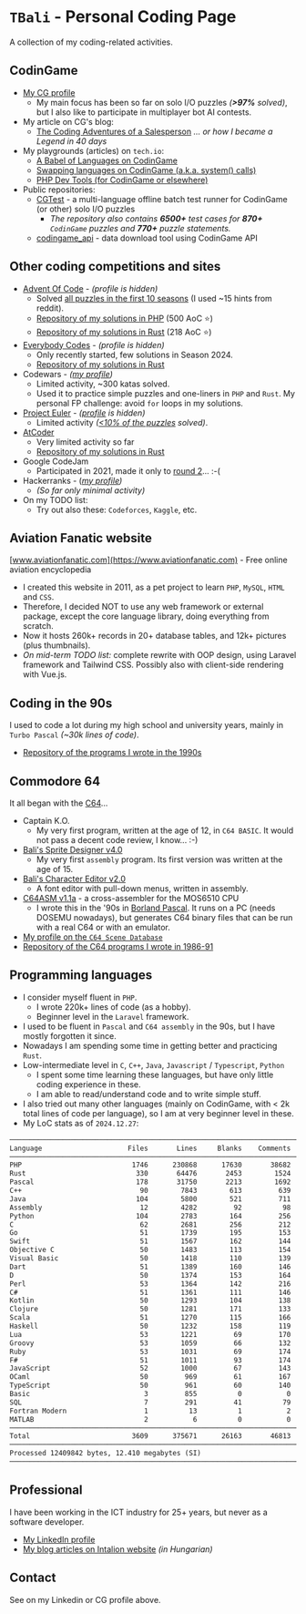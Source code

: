 # `TBali` - Personal Coding Page

A collection of my coding-related activities.

## CodinGame

* [My CG profile](https://www.codingame.com/profile/08e6e13d9f7cad047d86ec4d10c777500155033)
    * My main focus has been so far on solo I/O puzzles _(__>97%__ solved)_, but I also like to participate in multiplayer bot AI contests.
* My article on CG's blog:
    * [The Coding Adventures of a Salesperson](https://www.codingame.com/blog/salesperson-coding/) _… or how I became a Legend in 40 days_
* My playgrounds (articles) on `tech.io`:
    * [A Babel of Languages on CodinGame](https://www.codingame.com/playgrounds/56997/a-babel-of-languages-on-codingame/intro)
    * [Swapping languages on CodinGame (a.k.a. system() calls)](https://www.codingame.com/playgrounds/59982/swapping-languages-on-codingame-a-k-a--system-calls/intro)
    * [PHP Dev Tools (for CodinGame or elsewhere)](https://www.codingame.com/playgrounds/77580/php-dev-tools-for-codingame-or-elsewhere/intro)
* Public repositories:
    * [CGTest](https://github.com/tbali0524/cgtest) - a multi-language offline batch test runner for CodinGame (or other) solo I/O puzzles
        * _The repository also contains __6500+__ test cases for __870+__ `CodinGame` puzzles and __770+__ puzzle statements._
    * [codingame_api](https://github.com/tbali0524/codingame_api) - data download tool using CodinGame API

## Other coding competitions and sites

* [Advent Of Code](https://adventofcode.com/) - _(profile is hidden)_
    * Solved [all puzzles in the first 10 seasons](pic/aoc.png) (I used ~15 hints from reddit).
    * [Repository of my solutions in PHP](https://github.com/tbali0524/advent-of-code-solutions) (500 AoC ⭐)
    * [Repository of my solutions in Rust](https://github.com/tbali0524/advent-of-code-rust) (218 AoC ⭐)
* [Everybody Codes](https://everybody.codes/) - _(profile is hidden)_
    * Only recently started, few solutions in Season 2024.
    * [Repository of my solutions in Rust](https://github.com/tbali0524/everybody-codes-rust)
* Codewars - _([my profile](https://www.codewars.com/users/tbali0524))_
    * Limited activity, ~300 katas solved.
    * Used it to practice simple puzzles and one-liners in `PHP` and `Rust`. My personal FP challenge: avoid `for` loops in my solutions.
* [Project Euler](https://projecteuler.net/) - _([profile](https://projecteuler.net/progress=TBali) is hidden)_
    * Limited activity _([<10% of the puzzles](https://projecteuler.net/profile/TBali.png) solved)_.
* [AtCoder](https://atcoder.jp/)
    * Very limited activity so far
    * [Repository of my solutions in Rust](https://github.com/tbali0524/atcoder-rust)
* Google CodeJam
    * Participated in 2021, made it only to [round 2](pic/codejam21cert.png)... :-(
* Hackerranks - (_[my profile](https://www.hackerrank.com/TBali))_
    * _(So far only minimal activity)_
* On my TODO list:
    * Try out also these: `Codeforces`, `Kaggle`, etc.

## Aviation Fanatic website

[www.aviationfanatic.com](https://www.aviationfanatic.com) - Free online aviation encyclopedia

* I created this website in 2011, as a pet project to learn `PHP`, `MySQL`, `HTML` and `CSS`.
* Therefore, I decided NOT to use any web framework or external package, except the core language library, doing everything from scratch.
* Now it hosts 260k+ records in 20+ database tables, and 12k+ pictures (plus thumbnails).
* _On mid-term TODO list:_ complete rewrite with OOP design, using Laravel framework and Tailwind CSS. Possibly also with client-side rendering with Vue.js.

## Coding in the 90s

I used to code a lot during my high school and university years, mainly in `Turbo Pascal` _(~30k lines of code)_.

* [Repository of the programs I wrote in the 1990s](https://github.com/tbali0524/pc-coding-1990s)

## Commodore 64

It all began with the [C64](https://en.wikipedia.org/wiki/Commodore_64)...

* Captain K.O.
    * My very first program, written at the age of 12, in `C64 BASIC`. It would not pass a decent code review, I know... :-)
* [Bali's Sprite Designer v4.0](https://csdb.dk/release/?id=190116)
    * My very first `assembly` program. Its first version was written at the age of 15.
* [Bali's Character Editor v2.0](https://csdb.dk/release/?id=190117)
    * A font editor with pull-down menus, written in assembly.
* [C64ASM v1.1a](https://csdb.dk/release/?id=190119) - a cross-assembler for the MOS6510 CPU
    * I wrote this in the '90s in [Borland Pascal](https://en.wikipedia.org/wiki/Turbo_Pascal). It runs on a PC (needs DOSEMU nowadays), but generates C64 binary files that can be run with a real C64 or with an emulator.
* [My profile on the `C64 Scene Database`](https://csdb.dk/scener/?id=34229)
* [Repository of the C64 programs I wrote in 1986-91](https://github.com/tbali0524/c64-coding-1986-1991)

## Programming languages

* I consider myself fluent in `PHP`.
    * I wrote 220k+ lines of code (as a hobby).
    * Beginner level in the `Laravel` framework.
* I used to be fluent in `Pascal` and `C64 assembly` in the 90s, but I have mostly forgotten it since.
* Nowadays I am spending some time in getting better and practicing `Rust`.
* Low-intermediate level in `C`, `C++`, `Java`, `Javascript` / `Typescript`, `Python`
    * I spent some time learning these languages, but have only little coding experience in these.
    * I am able to read/understand code and to write simple stuff.
* I also tried out many other languages (mainly on CodinGame, with < 2k total lines of code per language), so I am at very beginner level in these.
* My LoC stats as of `2024.12.27`:

```txt
───────────────────────────────────────────────────────────────────────────────
Language                     Files       Lines     Blanks    Comments      Code
───────────────────────────────────────────────────────────────────────────────
PHP                           1746      230868      17630       38682    174556
Rust                           330       64476       2453        1524     60499
Pascal                         178       31750       2213        1692     27845
C++                             90        7843        613         639      6591
Java                           104        5800        521         711      4568
Assembly                        12        4282         92          98      4092
Python                         104        2783        164         256      2363
C                               62        2681        256         212      2213
Go                              51        1739        195         153      1391
Swift                           51        1567        162         144      1261
Objective C                     50        1483        113         154      1216
Visual Basic                    50        1418        110         139      1169
Dart                            51        1389        160         146      1083
D                               50        1374        153         164      1057
Perl                            53        1364        142         216      1006
C#                              51        1361        111         146      1104
Kotlin                          50        1293        104         138      1051
Clojure                         50        1281        171         133       977
Scala                           51        1270        115         166       989
Haskell                         50        1232        158         119       955
Lua                             53        1221         69         170       982
Groovy                          53        1059         66         132       861
Ruby                            53        1031         69         174       788
F#                              51        1011         93         174       744
JavaScript                      52        1000         67         143       790
OCaml                           50         969         61         167       741
TypeScript                      50         961         60         140       761
Basic                            3         855          0           0       855
SQL                              7         291         41          79       171
Fortran Modern                   1          13          1           2        10
MATLAB                           2           6          0           0         6
───────────────────────────────────────────────────────────────────────────────
Total                         3609      375671      26163       46813    302695
───────────────────────────────────────────────────────────────────────────────
Processed 12409842 bytes, 12.410 megabytes (SI)
───────────────────────────────────────────────────────────────────────────────
```

## Professional

I have been working in the ICT industry for 25+ years, but never as a software developer.

* [My LinkedIn profile](https://www.linkedin.com/in/tothbalint/)
* [My blog articles on Intalion website](https://www.intalion.hu/author/toth_balint/) _(in Hungarian)_

## Contact

See on my Linkedin or CG profile above.
